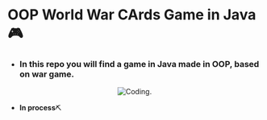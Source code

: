 # OOP World War CArds Game in Java 🎮️

* ### In this repo you will find a game in Java made in OOP, based on war game.

<div align="center">

  ![Coding.](https://media.giphy.com/media/bi6RQ5x3tqoSI/giphy.gif "Code gif") 
</div>




* __In process__⛏️

